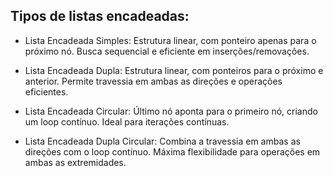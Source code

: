 ## Tipos de listas encadeadas:
- Lista Encadeada Simples: Estrutura linear, com ponteiro apenas para o próximo nó. Busca sequencial e eficiente em inserções/removações.

- Lista Encadeada Dupla: Estrutura linear, com ponteiros para o próximo e anterior. Permite travessia em ambas as direções e operações eficientes.

- Lista Encadeada Circular: Último nó aponta para o primeiro nó, criando um loop contínuo. Ideal para iterações contínuas.

- Lista Encadeada Dupla Circular: Combina a travessia em ambas as direções com o loop contínuo. Máxima flexibilidade para operações em ambas as extremidades.